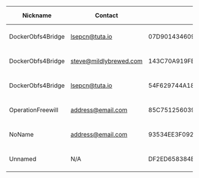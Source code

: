 | Nickname |  Contact | Hashed Fingerprint	| Running | Flags | Last Seen | First Seen | Last Restarted | Advertised Bandwidth | Platform | Version | Version Status | Recommended Version | BridgeDB Distributor | OR Addresses | Transports | BlockList |
|---|---|---|---|---|---|---|---|---|---|---|---|---|---|---|---|---|
|DockerObfs4Bridge | lsepcn@tuta.io | 07D901434609CD71C1FD6D75B66306A9076CF2B8 | true | Running, V2Dir, Valid | 2025-08-31 06:48:50 | 2025-08-31 06:18:50 | 2025-08-31 05:50:01 | 0 | Tor 0.4.8.14 on Linux | 0.4.8.14 | recommended | true | N/A | 10.98.163.212:60418 | obfs4 | |
|DockerObfs4Bridge | steve@mildlybrewed.com | 143C70A919FB8E26D8C7D76E769425B404DD5872 | false | V2Dir, Valid | 2025-08-31 06:48:50 | 2025-08-31 03:18:50 | 2025-08-31 03:06:26 | 403456 | Tor 0.4.8.14 on Linux | 0.4.8.14 | recommended | true | N/A | 10.103.80.126:60010 | obfs4 | |
|DockerObfs4Bridge | lsepcn@tuta.io | 54F629744A18D8F3F5C329F3D481D95FACC26CF6 | true | Running, V2Dir, Valid | 2025-08-31 06:48:50 | 2025-08-31 06:48:50 | 2025-08-31 06:42:51 | 0 | Tor 0.4.8.14 on Linux | 0.4.8.14 | recommended | true | N/A | 10.252.226.95:64928 | obfs4 | |
|OperationFreewill | <address@email.com> | 85C751256039651318B6302F93F2286ECD4DED4C | true | Running, V2Dir, Valid | 2025-08-31 06:48:50 | 2025-08-31 00:18:50 | 2025-08-31 00:02:08 | 0 | Tor 0.4.8.17 on Linux | 0.4.8.17 | recommended | true | N/A | 10.15.195.86:62922 | obfs4 | |
|NoName | <address@email.com> | 93534EE3F092AA3F18AA99C971CC5FC9A9912BF3 | true | Running, V2Dir, Valid | 2025-08-31 06:48:50 | 2025-08-31 06:18:50 | 2025-08-31 05:57:03 | 0 | Tor 0.4.8.10 on Linux | 0.4.8.10 | recommended | true | N/A | 10.39.174.151:50416 | obfs4 | |
|Unnamed | N/A | DF2ED658384B98E6F92FD819E0DC370D2AD9EE23 | true | Running, V2Dir, Valid | 2025-08-31 06:48:50 | 2025-08-31 02:48:50 | 2025-08-31 04:20:25 | 54272 | Tor 0.4.8.17 on Linux | 0.4.8.17 | recommended | true | N/A | 10.70.66.11:57722 |  | |
